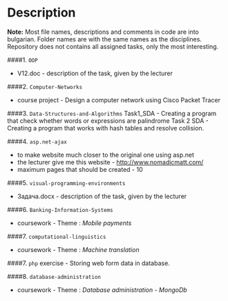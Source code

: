 Description
=================

**Note:** Most file names, descriptions and comments in code are into bulgarian. Folder names are with the same names as the disciplines. Repository does not contains all assigned tasks, only the most interesting.

####1. `OOP`
- V12.doc - description of the task, given by the lecturer

####2. `Computer-Networks`
- course project - Design a computer network using Cisco Packet Tracer

####3. `Data-Structures-and-Algorithms`
Task1_SDA - Creating a program that check whether words or expressions are palindrome
Task 2 SDA - Creating a program that works with hash tables and resolve collision.

####4. `asp.net-ajax`
- to make website much closer to the original one using asp.net
- the lecturer give me this website - http://www.nomadicmatt.com/
- maximum pages that should be created - 10

####5. `visual-programming-environments`
- Задача.docx - description of the task, given by the lecturer

####6. `Banking-Information-Systems`
- coursework - Theme : *Mobile payments*

####7. `computational-linguistics`
- coursework - Theme : *Machine translation*

####7. `php`
exercise - Storing web form data in database.

####8. `database-administration`
- coursework - Theme : *Database administration - MongoDb*

